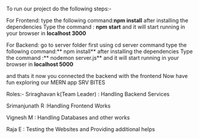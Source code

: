 To run our project do the following steps:-

For Frontend:
type the following command:**npm install**
after installing the dependencies Type the command : **npm start**
and it will start running in your browser in **localhost 3000**

For Backend:
go to server folder first using cd server command
type the following command:** npm install**
after installing the dependencies Type the command :** nodemon server.js**
and it will start running in your browser in **localhost 5000**

and thats it now you connected the backend with the frontend Now have fun exploring our MERN app SRV BITES

Roles:-
Sriraghavan k(Team Leader) : Handling Backend Services

Srimanjunath R :Handling Frontend Works

Vignesh M : Handling Databases and other works

Raja E : Testing the Websites and Providing additional helps 
